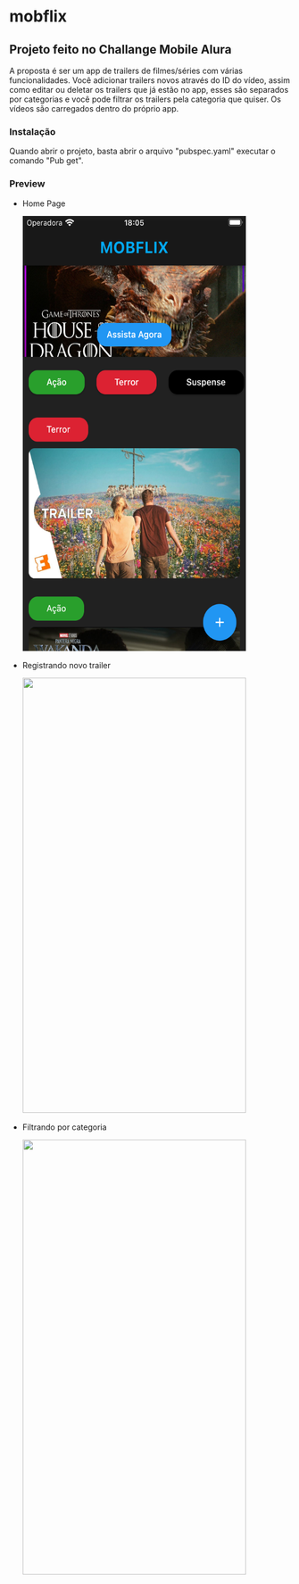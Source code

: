 # mobflix

## Projeto feito no Challange Mobile Alura

A proposta é ser um app de trailers de filmes/séries com várias funcionalidades. Você adicionar trailers novos através do ID do vídeo, assim como editar ou deletar os trailers que já estão no app, esses são separados por categorias e você pode filtrar os trailers pela categoria que quiser. Os vídeos são carregados dentro do próprio app.

### Instalação

Quando abrir o projeto, basta abrir o arquivo "pubspec.yaml" executar o comando "Pub get".

### Preview

- Home Page

  <img width="400" height="780" src="https://github.com/Gabrielcavd/mobflix/blob/main/lib/Assets/homePage.png">
  
- Registrando novo trailer
  
  <img width="400" height="780" src="https://github.com/Gabrielcavd/mobflix/blob/main/lib/Assets/registringVideo.gif">
  
- Filtrando por categoria
  
  <img width="400" height="780" src="https://github.com/Gabrielcavd/mobflix/blob/main/lib/Assets/filter.gif">
  
